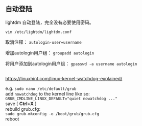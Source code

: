 ## 自动登陆

lightdm 自动登陆，完全没有必要使用密码。

`vim /etc/lightdm/lightdm.conf`

取消注释： `autologin-user=username`


增加autologin用户组：
`groupadd autologin`

将用户添加到autologin用户组：
`gpasswd -a username autologin`


## 

https://linuxhint.com/linux-kernel-watchdog-explained/

e.g. `sudo nano /etc/default/grub`  
add `nowatchdog` to the kernel line like so:  
`GRUB_CMDLINE_LINUX_DEFAULT="quiet nowatchdog ..."`  
save [ **Ctrl+X** ]  
rebuild grub.cfg:  
`sudo grub-mkconfig -o /boot/grub/grub.cfg`  
reboot